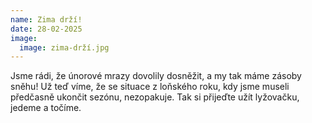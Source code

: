 ```yaml
---
name: Zima drží!
date: 28-02-2025
image:
  image: zima-drží.jpg
---
```

J﻿sme rádi, že únorové mrazy dovolily dosněžit, a my tak máme zásoby sněhu! Už teď víme, že se situace z loňského roku, kdy jsme museli předčasně ukončit sezónu, nezopakuje. Tak si přijeďte užít lyžovačku, jedeme a točíme.